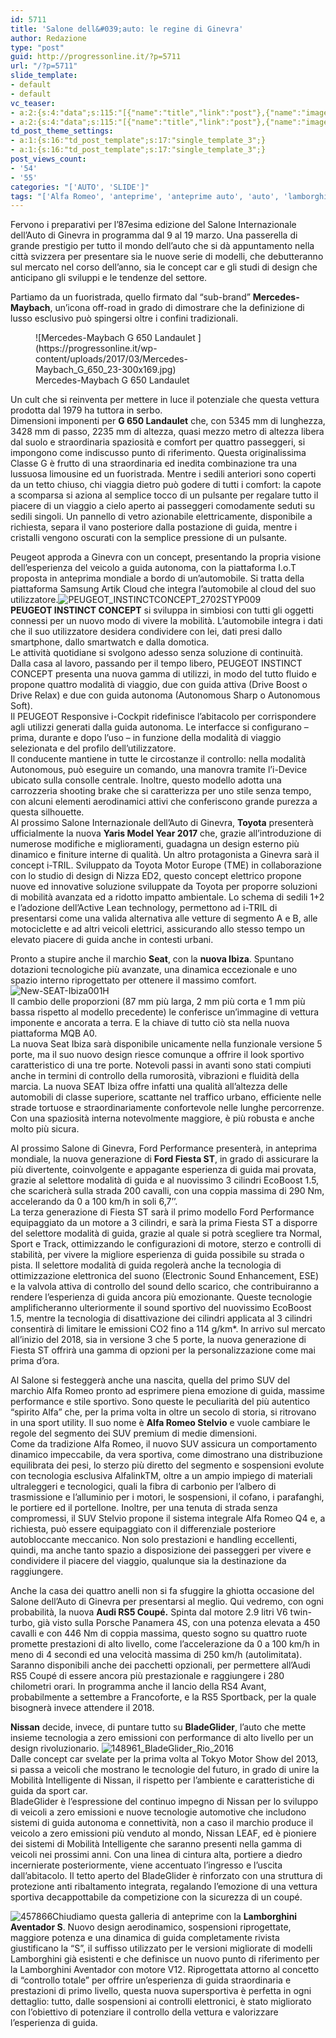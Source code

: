 ```yaml
---
id: 5711
title: 'Salone dell&#039;auto: le regine di Ginevra'
author: Redazione
type: "post"
guid: http://progressonline.it/?p=5711
url: "/?p=5711"
slide_template:
- default
- default
vc_teaser:
- a:2:{s:4:"data";s:115:"[{"name":"title","link":"post"},{"name":"image","image":"featured","link":"none"},{"name":"text","mode":"excerpt"}]";s:7:"bgcolor";s:0:"";}
- a:2:{s:4:"data";s:115:"[{"name":"title","link":"post"},{"name":"image","image":"featured","link":"none"},{"name":"text","mode":"excerpt"}]";s:7:"bgcolor";s:0:"";}
td_post_theme_settings:
- a:1:{s:16:"td_post_template";s:17:"single_template_3";}
- a:1:{s:16:"td_post_template";s:17:"single_template_3";}
post_views_count:
- '54'
- '55'
categories: "['AUTO', 'SLIDE']"
tags: "['Alfa Romeo', 'anteprime', 'anteprime auto', 'auto', 'lamborghini', 'Mercedes-Benz', 'news', 'Nissan', 'Peugeot', "Salone dell'Auto Ginevra"]"
---
```


Fervono i preparativi per l’87esima edizione del Salone Internazionale dell’Auto di Ginevra in programma dal 9 al 19 marzo. Una passerella di grande prestigio per tutto il mondo dell’auto che si dà appuntamento nella città svizzera per presentare sia le nuove serie di modelli, che debutteranno sul mercato nel corso dell’anno, sia le concept car e gli studi di design che anticipano gli sviluppi e le tendenze del settore.

Partiamo da un fuoristrada, quello firmato dal “sub-brand” **Mercedes-Maybach**, un’icona off-road in grado di dimostrare che la definizione di lusso esclusivo può spingersi oltre i confini tradizionali.

<figure aria-describedby="caption-attachment-5712" class="wp-caption alignleft" id="attachment_5712" style="width: 300px">![Mercedes-Maybach G 650 Landaulet ](https://progressonline.it/wp-content/uploads/2017/03/Mercedes-Maybach_G_650_23-300x169.jpg)<figcaption class="wp-caption-text" id="caption-attachment-5712">Mercedes-Maybach G 650 Landaulet</figcaption></figure>

Un cult che si reinventa per mettere in luce il potenziale che questa vettura prodotta dal 1979 ha tuttora in serbo.  
Dimensioni imponenti per **G 650 Landaulet** che, con 5345 mm di lunghezza, 3428 mm di passo, 2235 mm di altezza, quasi mezzo metro di altezza libera dal suolo e straordinaria spaziosità e comfort per quattro passeggeri, si impongono come indiscusso punto di riferimento. Questa originalissima Classe G è frutto di una straordinaria ed inedita combinazione tra una lussuosa limousine ed un fuoristrada. Mentre i sedili anteriori sono coperti da un tetto chiuso, chi viaggia dietro può godere di tutti i comfort: la capote a scomparsa si aziona al semplice tocco di un pulsante per regalare tutto il piacere di un viaggio a cielo aperto ai passeggeri comodamente seduti su sedili singoli. Un pannello di vetro azionabile elettricamente, disponibile a richiesta, separa il vano posteriore dalla postazione di guida, mentre i cristalli vengono oscurati con la semplice pressione di un pulsante.

Peugeot approda a Ginevra con un concept, presentando la propria visione dell’esperienza del veicolo a guida autonoma, con la piattaforma I.o.T proposta in anteprima mondiale a bordo di un’automobile. Si tratta della piattaforma Samsung Artik Cloud che integra l’automobile al cloud del suo utilizzatore.![PEUGEOT_INSTINCTCONCEPT_2702STYP009](https://progressonline.it/wp-content/uploads/2017/03/PEUGEOT_INSTINCTCONCEPT_2702STYP009-300x185.jpg)  
**PEUGEOT INSTINCT CONCEPT** si sviluppa in simbiosi con tutti gli oggetti connessi per un nuovo modo di vivere la mobilità. L’automobile integra i dati che il suo utilizzatore desidera condividere con lei, dati presi dallo smartphone, dallo smartwatch e dalla domotica.  
Le attività quotidiane si svolgono adesso senza soluzione di continuità. Dalla casa al lavoro, passando per il tempo libero, PEUGEOT INSTINCT CONCEPT presenta una nuova gamma di utilizzi, in modo del tutto fluido e propone quattro modalità di viaggio, due con guida attiva (Drive Boost o Drive Relax) e due con guida autonoma (Autonomous Sharp o Autonomous Soft).  
Il PEUGEOT Responsive i-Cockpit ridefinisce l’abitacolo per corrispondere agli utilizzi generati dalla guida autonoma. Le interfacce si configurano – prima, durante e dopo l’uso – in funzione della modalità di viaggio selezionata e del profilo dell’utilizzatore.  
Il conducente mantiene in tutte le circostanze il controllo: nella modalità Autonomous, può eseguire un comando, una manovra tramite l’i-Device ubicato sulla consolle centrale. Inoltre, questo modello adotta una carrozzeria shooting brake che si caratterizza per uno stile senza tempo, con alcuni elementi aerodinamici attivi che conferiscono grande purezza a questa silhouette.  
Al prossimo Salone Internazionale dell’Auto di Ginevra, **Toyota** presenterà ufficialmente la nuova **Yaris Model Year 2017** che, grazie all’introduzione di numerose modifiche e miglioramenti, guadagna un design esterno più dinamico e finiture interne di qualità. Un altro protagonista a Ginevra sarà il concept i-TRIL. Sviluppato da Toyota Motor Europe (TME) in collaborazione con lo studio di design di Nizza ED2, questo concept elettrico propone nuove ed innovative soluzione sviluppate da Toyota per proporre soluzioni di mobilità avanzata ed a ridotto impatto ambientale. Lo schema di sedili 1+2 e l’adozione dell’Active Lean technology, permettono ad i-TRIL di presentarsi come una valida alternativa alle vetture di segmento A e B, alle motociclette e ad altri veicoli elettrici, assicurando allo stesso tempo un elevato piacere di guida anche in contesti urbani.

Pronto a stupire anche il marchio **Seat**, con la **nuova Ibiza**. Spuntano dotazioni tecnologiche più avanzate, una dinamica eccezionale e uno spazio interno riprogettato per ottenere il massimo comfort.![New-SEAT-Ibiza001H](https://progressonline.it/wp-content/uploads/2017/03/New-SEAT-Ibiza001H-300x249.jpg)  
Il cambio delle proporzioni (87 mm più larga, 2 mm più corta e 1 mm più bassa rispetto al modello precedente) le conferisce un’immagine di vettura imponente e ancorata a terra. E la chiave di tutto ciò sta nella nuova piattaforma MQB A0.  
La nuova Seat Ibiza sarà disponibile unicamente nella funzionale versione 5 porte, ma il suo nuovo design riesce comunque a offrire il look sportivo caratteristico di una tre porte. Notevoli passi in avanti sono stati compiuti anche in termini di controllo della rumorosità, vibrazioni e fluidità della marcia. La nuova SEAT Ibiza offre infatti una qualità all’altezza delle automobili di classe superiore, scattante nel traffico urbano, efficiente nelle strade tortuose e straordinariamente confortevole nelle lunghe percorrenze. Con una spaziosità interna notevolmente maggiore, è più robusta e anche molto più sicura.

Al prossimo Salone di Ginevra, Ford Performance presenterà, in anteprima mondiale, la nuova generazione di **Ford Fiesta ST**, in grado di assicurare la più divertente, coinvolgente e appagante esperienza di guida mai provata, grazie al selettore modalità di guida e al nuovissimo 3 cilindri EcoBoost 1.5, che scaricherà sulla strada 200 cavalli, con una coppia massima di 290 Nm, accelerando da 0 a 100 km/h in soli 6,7’’.  
La terza generazione di Fiesta ST sarà il primo modello Ford Performance equipaggiato da un motore a 3 cilindri, e sarà la prima Fiesta ST a disporre del selettore modalità di guida, grazie al quale si potrà scegliere tra Normal, Sport e Track, ottimizzando le configurazioni di motore, sterzo e controlli di stabilità, per vivere la migliore esperienza di guida possibile su strada o pista. Il selettore modalità di guida regolerà anche la tecnologia di ottimizzazione elettronica del suono (Electronic Sound Enhancement, ESE) e la valvola attiva di controllo del sound dello scarico, che contribuiranno a rendere l’esperienza di guida ancora più emozionante. Queste tecnologie amplificheranno ulteriormente il sound sportivo del nuovissimo EcoBoost 1.5, mentre la tecnologia di disattivazione dei cilindri applicata al 3 cilindri consentirà di limitare le emissioni CO2 fino a 114 g/km\*. In arrivo sul mercato all’inizio del 2018, sia in versione 3 che 5 porte, la nuova generazione di Fiesta ST offrirà una gamma di opzioni per la personalizzazione come mai prima d’ora.

Al Salone si festeggerà anche una nascita, quella del primo SUV del marchio Alfa Romeo pronto ad esprimere piena emozione di guida, massime performance e stile sportivo. Sono queste le peculiarità del più autentico “spirito Alfa” che, per la prima volta in oltre un secolo di storia, si ritrovano in una sport utility. Il suo nome è **Alfa Romeo Stelvio** e vuole cambiare le regole del segmento dei SUV premium di medie dimensioni.  
Come da tradizione Alfa Romeo, il nuovo SUV assicura un comportamento dinamico impeccabile, da vera sportiva, come dimostrano una distribuzione equilibrata dei pesi, lo sterzo più diretto del segmento e sospensioni evolute con tecnologia esclusiva AlfalinkTM, oltre a un ampio impiego di materiali ultraleggeri e tecnologici, quali la fibra di carbonio per l’albero di trasmissione e l’alluminio per i motori, le sospensioni, il cofano, i parafanghi, le portiere ed il portellone. Inoltre, per una tenuta di strada senza compromessi, il SUV Stelvio propone il sistema integrale Alfa Romeo Q4 e, a richiesta, può essere equipaggiato con il differenziale posteriore autobloccante meccanico. Non solo prestazioni e handling eccellenti, quindi, ma anche tanto spazio a disposizione dei passeggeri per vivere e condividere il piacere del viaggio, qualunque sia la destinazione da raggiungere.

Anche la casa dei quattro anelli non si fa sfuggire la ghiotta occasione del Salone dell’Auto di Ginevra per presentarsi al meglio. Qui vedremo, con ogni probabilità, la nuova **Audi RS5 Coupé.** Spinta dal motore 2.9 litri V6 twin-turbo, già visto sulla Porsche Panamera 4S, con una potenza elevata a 450 cavalli e con 446 Nm di coppia massima, questo sogno su quattro ruote promette prestazioni di alto livello, come l’accelerazione da 0 a 100 km/h in meno di 4 secondi ed una velocità massima di 250 km/h (autolimitata).  
Saranno disponibili anche dei pacchetti opzionali, per permettere all’Audi RS5 Coupé di essere ancora più prestazionale e raggiungere i 280 chilometri orari. In programma anche il lancio della RS4 Avant, probabilmente a settembre a Francoforte, e la RS5 Sportback, per la quale bisognerà invece attendere il 2018.

**Nissan** decide, invece, di puntare tutto su **BladeGlider**, l’auto che mette insieme tecnologia a zero emissioni con performance di alto livello per un design rivoluzionario. ![148961_BladeGlider_Rio_2016](https://progressonline.it/wp-content/uploads/2017/03/148961_BladeGlider_Rio_2016-300x200.jpg)  
Dalle concept car svelate per la prima volta al Tokyo Motor Show del 2013, si passa a veicoli che mostrano le tecnologie del futuro, in grado di unire la Mobilità Intelligente di Nissan, il rispetto per l’ambiente e caratteristiche di guida da sport car.  
BladeGlider è l’espressione del continuo impegno di Nissan per lo sviluppo di veicoli a zero emissioni e nuove tecnologie automotive che includono sistemi di guida autonoma e connettività, non a caso il marchio produce il veicolo a zero emissioni più venduto al mondo, Nissan LEAF, ed è pioniere dei sistemi di Mobilità Intelligente che saranno presenti nella gamma di veicoli nei prossimi anni. Con una linea di cintura alta, portiere a diedro incernierate posteriormente, viene accentuato l’ingresso e l’uscita dall’abitacolo. Il tetto aperto del BladeGlider è rinforzato con una struttura di protezione anti ribaltamento integrata, regalando l’emozione di una vettura sportiva decappottabile da competizione con la sicurezza di un coupé.

![457866](https://progressonline.it/wp-content/uploads/2017/03/457866-300x200.jpg)Chiudiamo questa galleria di anteprime con la **Lamborghini Aventador S**. Nuovo design aerodinamico, sospensioni riprogettate, maggiore potenza e una dinamica di guida completamente rivista giustificano la “S”, il suffisso utilizzato per le versioni migliorate di modelli Lamborghini già esistenti e che definisce un nuovo punto di riferimento per la Lamborghini Aventador con motore V12. Riprogettata attorno al concetto di “controllo totale” per offrire un’esperienza di guida straordinaria e prestazioni di primo livello, questa nuova supersportiva è perfetta in ogni dettaglio: tutto, dalle sospensioni ai controlli elettronici, è stato migliorato con l’obiettivo di potenziare il controllo della vettura e valorizzare l’esperienza di guida.